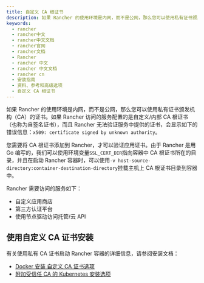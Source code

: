 ```yaml
---
title: 自定义 CA 根证书
description: 如果 Rancher 的使用环境是内网，而不是公网，那么您可以使用私有证书颁发机构（CA）的证书。如果 Rancher 访问的服务配置的是自定义/内部 CA 根证书（也称为自签名证书），而且 Rancher 无法验证服务中提供的证书，会显示如下的错误信息：x509:certificate signed by unknown authority。
keywords:
  - rancher
  - rancher中文
  - rancher中文文档
  - rancher官网
  - rancher文档
  - Rancher
  - rancher 中文
  - rancher 中文文档
  - rancher cn
  - 安装指南
  - 资料、参考和高级选项
  - 自定义 CA 根证书
---
```


如果 Rancher 的使用环境是内网，而不是公网，那么您可以使用私有证书颁发机构（CA）的证书。如果 Rancher 访问的服务配置的是自定义/内部 CA 根证书（也称为自签名证书），而且 Rancher 无法验证服务中提供的证书，会显示如下的错误信息：`x509: certificate signed by unknown authority`。

您需要将 CA 根证书添加到 Rancher，才可以验证应用证书。由于 Rancher 是用 Go 编写的，我们可以使用环境变量`SSL_CERT_DIR`指向容器中 CA 根证书所在的目录，并且在启动 Rancher 容器时，可以使用`-v host-source-directory:container-destination-directory`挂载主机上 CA 根证书目录到容器中。

Rancher 需要访问的服务如下：

- 自定义应用商店
- 第三方认证平台
- 使用节点驱动访问托管/云 API

## 使用自定义 CA 证书安装

有关使用私有 CA 证书启动 Rancher 容器的详细信息，请参阅安装文档：

- [Docker 安装 自定义 CA 证书选项](/docs/rancher2/installation_new/other-installation-methods/single-node-docker/advanced/_index)
- [附加受信任 CA 的 Kubernetes 安装选项](/docs/rancher2/installation_new/resources/chart-options/_index)
